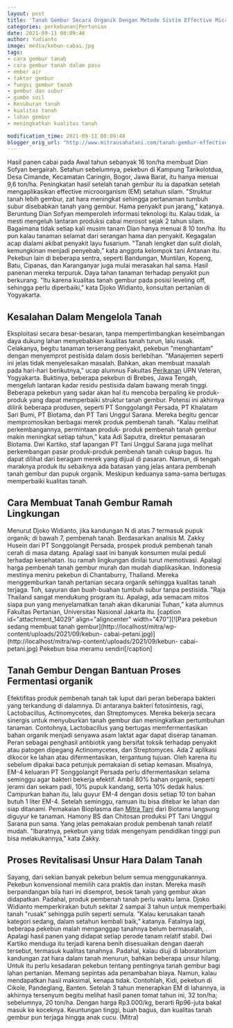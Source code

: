 ```yaml
---
layout: post
title: 'Tanah Gembur Secara Organik Dengan Metode Sistim Effective Microorganism'
categories: perkebunan|Pertanian
date: 2021-09-11 08:09:48
author: Yudianto
image: media/kebun-cabai.jpg
tags:
- cara gembur tanah
- cara gembur tanah dalam pasu
- ember air
- faktor gembur
- fungsi gembur tanah
- gembur dan subur
- gumbo soil
- Kesuburan tanah
- kualitas tanah
- lahan gembur
- meningkatkan kualitas tanah

modification_time: 2021-09-11 08:09:48
blogger_orig_url: "http://www.mitrausahatani.com/tanah-gembur-effective-microorganism.html"
---
```


Hasil panen cabai pada Awal tahun sebanyak 16 ton/ha membuat Dian Sofyan
bergairah. Setahun sebelumnya, pekebun di Kampung Tarikolotdua, Desa Cimande,
Kecamatan Caringin, Bogor, Jawa Barat, itu hanya menuai 9,6 ton/ha.
Peningkatan hasil setelah tanah gembur itu ia dapatkan setelah mengaplikasikan
effective microorganism (EM) setahun silam. "Struktur tanah lebih gembur, zat
hara meningkat sehingga pertanaman tumbuh subur disebabkan tanah yang gembur.
Hama penyakit pun jarang," katanya. Beruntung Dian Sofyan memperoleh informasi
teknologi itu. Kalau tidak, ia mesti mengeluh lantaran produksi cabai merosot
sejak 2 tahun silam. Bagaimana tidak setiap kali musim tanam Dian hanya menuai
8 10 ton/ha. Itu pun kalau tanaman selamat dari serangan hama dan penyakit.
Kegagalan acap dialami akibat penyakit layu fusarium. "Tanah lengket dan sulit
diolah, kemungkinan menjadi penyebab,” kata anggota kelompok tani Antanan itu.
Pekebun lain di beberapa sentra, seperti Bandungan, Muntilan, Kopeng, Batu,
Cipanas, dan Karanganyar juga mulai merasakan hal sama. Hasil panenan mereka
terpuruk. Daya tahan tanaman terhadap penyakit pun berkurang. "Itu karena
kualitas tanah gembur pada posisi leveling off, sehingga perlu diperbaiki,"
kata Djoko Widianto, konsultan pertanian di Yogyakarta.

## Kesalahan Dalam Mengelola Tanah

Eksploitasi secara besar-besaran, tanpa mempertimbangkan keseimbangan daya
dukung lahan menyebabkan kualitas tanah turun, lalu rusak. Celakanya, begitu
tanaman terserang penyakit, pekebun "menghantam” dengan menyemprot pestisida
dalam dosis berlebihan. "Manajemen seperti ini jelas tidak menyelesaikan
masalah. Bahkan, akan membuat masalah pada hari-hari berikutnya,” ucap alumnus
Fakultas [Perikanan](https://www.mitrausahatani.com/perikanan "Perikanan") UPN
Veteran, Yogyakarta. Buktinya, beberapa pekebun di Brebes, Jawa Tengah,
mengeluh lantaran kadar residu pestisida dalam bawang merah tinggi. Beberapa
pekebun yang sadar akan hal itu mencoba berpaling ke produk-produk yang dapat
memperbaiki struktur tanah gembur. Potensi ini akhirnya dilirik beberapa
produsen, seperti PT Songgolangit Persada, PT Khalatam Sari Bumi, PT Biotama,
dan PT Tani Unggul Sarana. Mereka begitu gencar mempromosikan berbagai merek
produk pembenah tanah. "Kalau melihat perkembangannya, permintaan produk-
produk pembenah tanah gembur makin meningkat setiap tahun,” kata Adi Saputra,
direktur pemasaran Biotama. Dwi Kartiko, staf lapangan PT Tani Unggul Sarana
juga melihat perkembangan pasar produk-produk pembenah tanah cukup bagus. Itu
dapat dilihat dari beragam merek yang dijual di pasaran. Namun, di tengah
maraknya produk itu sebaiknya ada batasan yang jelas antara pembenah tanah
gembur dan pupuk organik. Meskipun keduanya sama-sama bertugas memperbaiki
kualitas tanah.

## Cara Membuat Tanah Gembur Ramah Lingkungan

Menurut Djoko Widianto, jika kandungan N di atas 7 termasuk pupuk organik; di
bawah 7, pembenah tanah. Berdasarkan analisis M. Zakky Husein dari PT
Songgolangit Persada, prospek produk pembenah tanah cerah di masa datang.
Apalagi saat ini banyak konsumen mulai peduli terhadap kesehatan. Isu ramah
lingkungan dinilai turut memotivasi. Apalagi harga pembenah tanah gembur murah
dan mudah diaplikasikan. Indonesia mestinya meniru pekebun di Chantaburry,
Thailand. Mereka menggemburkan tanah pertanian secara organik sehingga
kualitas tanah terjaga. Toh, sayuran dan buah-buahan tumbuh subur tanpa
pestisida. "Raja Thailand sangat mendukung program itu. Apalagi, ada semacam
mitos siapa pun yang menyelamatkan tanah akan dikaruniai Tuhan,” kata alumnus
Fakultas Pertanian, Universitas Nasional Jakarta itu. [caption
id="attachment_14029" align="aligncenter" width="470"][![Para pekebun sedang
membuat tanah gembur](http://localhost/mitra/wp-content/uploads/2021/09/kebun-
cabai-petani.jpg)](http://localhost/mitra/wp-content/uploads/2021/09/kebun-
cabai-petani.jpg) Pekebun bisa meramu sendiri[/caption]

## Tanah Gembur Dengan Bantuan Proses Fermentasi organik

Efektifitas produk pembenah tanah tak luput dari peran beberapa bakteri yang
terkandung di dalamnya. Di antaranya bakteri fotosintesis, ragi,
Lactobacillus, Actinomycetes, dan Streptomyces. Mereka bekerja secara sinergis
untuk menyuburkan tanah gembur dan meningkatkan pertumbuhan tanaman.
Contohnya, Lactobacillus yang bertugas memfermentasikan bahan organik menjadi
senyawa asam laktat agar dapat diserap tanaman. Peran sebagai penghasil
antibiotik yang bersifat toksik terhadap penyakit atau patogen dipegang
Actinomycetes, dan Streptomyces. Ada 2 aplikasi dikocor ke lahan atau
difermentasikan, tergantung tujuan. Oleh karena itu sebelum dipakai baca
petunjuk pemakaian di setiap kemasan. Misalnya, EM-4 keluaran PT Songgolangit
Persada perlu difermentasikan selama seminggu agar bakteri bekerja efektif.
Ambil 80% bahan organik, seperti jerami dan sekam padi, 10% pupuk kandang,
serta 10% dedak halus. Campurkan bahan itu, lalu guyur EM-4 dengan dosis
setiap 10 ton bahan butuh 1 liter EM-4. Setelah seminggu, ramuan itu bisa
ditebar ke lahan dan siap ditanami. Pemakaian Bioplasma dan [Mitra
Tani](https://www.mitrausahatani.com) dari Biotama langsung diguyur ke tanaman. Hamony
BS dan Chitosan produksi PT Tani Unggul Sarana pun sama. Yang jelas pemakaian
produk pembenah tanah relatif mudah. "Ibaratnya, pekebun yang tidak mengenyam
pendidikan tinggi pun bisa melakukannya,” kata Zakky.

## Proses Revitalisasi Unsur Hara Dalam Tanah

Sayang, dari sekian banyak pekebun belum semua menggunakannya. Pekebun
konvensional memilih cara praktis dan instan. Mereka masih berpandangan bila
hari ini disemprot, besok tanah yang gembur akan didapatkan. Padahal, produk
pembenah tanah perlu waktu lama. Djoko Widianto memperkirakan butuh sekitar 2
sampai 3 tahun untuk memperbaiki tanah "rusak” sehingga pulih seperti semula.
"Kalau kerusakan tanah kategori sedang, dalam setahun kembali baik,” katanya.
Fatalnya lagi, beberapa pekebun malah menganggap tanahnya belum bermasalah, .
Apalagi hasil panen yang didapat setiap perode tanam relatif stabil. Dwi
Kartiko menduga itu terjadi karena benih disesuaikan dengan daerah tersebut,
termasuk kualitas tanahnya. Padahal, kalau diuji di laboratorium kandungan zat
hara dalam tanah menurun, bahkan beberapa unsur hilang. Untuk itu perlu
kesadaran pekebun tentang pentingnya tanah gembur bagi lahan pertanian. Memang
sepintas ada penambahan biaya. Namun, kalau mendapatkan hasil maksimal, kenapa
tidak. Contohlah, Kidi, pekebun di Cikole, Pandeglang, Banten. Setelah 3 tahun
menerapkan EM di lahannya, ia akhirnya tersenyum begitu melihat hasil panen
tomat tahun ini, 32 ton/ha; sebelumnya, 20 ton/ha. Dengan harga Rp3.000/kg,
berarti Rp96-juta bakal masuk ke koceknya. Keuntungan tinggi, buah bagus, dan
kualitas tanah gembur pun terjaga hingga anak cucu. (Mitra)


